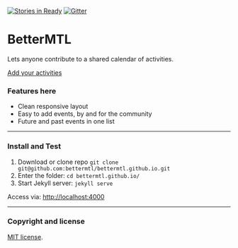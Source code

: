 [![Stories in Ready](https://badge.waffle.io/bettermtl/bettermtl.github.io.png?label=ready&title=Ready)](https://waffle.io/bettermtl/bettermtl.github.io)
[![Gitter](https://img.shields.io/gitter/room/nwjs/nw.js.svg?style=plastic)](https://gitter.im/bettermtl/general)

# BetterMTL

Lets anyone contribute to a shared calendar of activities.

[Add your activities](http://bettermtl.github.io/about/)


### Features here
* Clean responsive layout
* Easy to add events, by and for the community
* Future and past events in one list


---

### Install and Test
1. Download or clone repo `git clone git@github.com:bettermtl/bettermtl.github.io.git`
2. Enter the folder: `cd bettermtl.github.io/`
4. Start Jekyll server: `jekyll serve`

Access via: [http://localhost:4000](http://localhost:4000)

---

### Copyright and license

[MIT license](/LICENSE).
